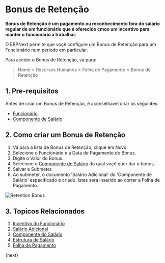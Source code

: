 <!-- add-breadcrumbs -->
# Bonus de Retenção


**Bonus de Retenção é um pagamento ou reconhecimento fora do salário regular de um funcionário que é oferecido cmoo um incentivo para manter o funcionário a trabalhar.**

 O ERPNext permite que voçê configure um Bonus de Retenção para um Funcionário num periodo em particular.

Para aceder o Bonus de Retenção, vá para:
> Home > Recursos Humanos > Folha de Pagamento > Bonus de Retenção

## 1. Pre-requisitos

Antes de criar um Bonus de Retenção, é aconselhavel criar os seguintes:

* [Funcionário](/docs/user/manual/pt/recursos-humanos/funcionário)
* [Componente de Salário](/docs/user/manual/pt/recursos-humanos/componente-de-salário)

## 2. Como criar um Bonus de Retenção

1. Vá para a lista de Bonus de Retenção, clique em Novo.
1. Selecione o Funcionário e a Data de Pagamento do Bonus.
1. Digite o Valor do Bonus.
1. Selecione o [Componente de Salário](/docs/user/manual/pt/recursos-humanos/componente-de-salário) do qual voçê quer dar o bonus. 
1. Salvar e Submeter.
1. Ao submeter, o documento 'Salário Adicional' do 'Componente de Salário' especificado é criado. Istes será inserido ao correr a Folha de Pagamento.

 <img class="screenshot" alt="Retention Bonus" src="/docs/assets/img/human-resources/retention-bonus.png">

## 3. Topicos Relacionados

1. [Incentivo do Funcionário](/docs/user/manual/pt/recursos-humanos/incentivo-funcionário)
1. [Salário Adicional](/docs/user/manual/pt/recursos-humanos/salário-adicional)
1. [Componente do Salário](/docs/user/manual/pt/recursos-humanos/componente-de-salário)
1. [Estrutura de Salário](/docs/user/manual/pt/recursos-humanos/estrutura-salário)
1. [Folha de Pagamento](/docs/user/manual/pt/recursos-humanos/folha-de-pagamento)

{next}
